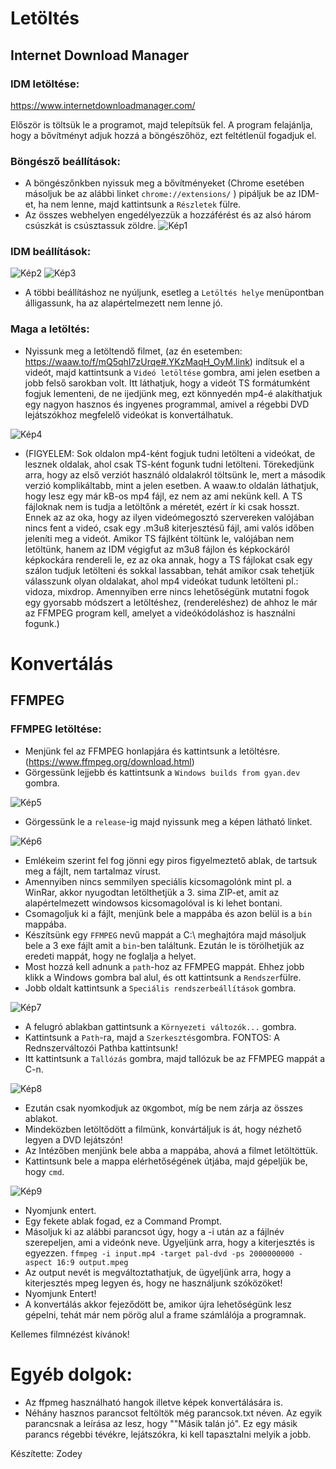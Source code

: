 # Letöltés
## Internet Download Manager
### IDM letöltése:
https://www.internetdownloadmanager.com/

Először is töltsük le a programot, majd telepítsük fel.
A program felajánlja, hogy a bővítményt adjuk hozzá a böngészőhöz, ezt feltétlenül fogadjuk el.
### **Böngésző beállítások:**
- A böngészőnkben nyissuk meg a bővítményeket (Chrome esetében másoljuk be az alábbi linket ```chrome://extensions/``` ) pipáljuk be az IDM-et, ha nem lenne, majd kattintsunk a ```Részletek``` fülre.
- Az összes webhelyen engedélyezzük a hozzáférést és az alsó három csúszkát is csúsztassuk zöldre.
![Kép1](https://i.imgur.com/ayCwxlz.png)
### **IDM beállítások:**
![Kép2](https://i.imgur.com/RQ6NcQi.png)
![Kép3](https://i.imgur.com/eyZn5ib.png)

- A többi beállításhoz ne nyúljunk, esetleg a ```Letöltés helye``` menüpontban álligassunk, ha az alapértelmezett nem lenne jó.
### **Maga a letöltés:**
- Nyissunk meg a letöltendő filmet, (az én esetemben: https://waaw.to/f/mQ5qhI7zUrqe#.YKzMaqH_OyM.link) indítsuk el a videót, majd kattintsunk a `Videó letöltése` gombra, ami jelen esetben a jobb felső sarokban volt. Itt láthatjuk, hogy a videót TS formátumként fogjuk lementeni, de ne ijedjünk meg, ezt könnyedén mp4-é alakíthatjuk egy nagyon hasznos és ingyenes programmal, amivel a régebbi DVD lejátszókhoz megfelelő videókat is konvertálhatuk.

![Kép4](https://i.imgur.com/saqZiPa.png)

- (FIGYELEM: Sok oldalon mp4-ként fogjuk tudni letölteni a videókat, de lesznek oldalak, ahol csak TS-ként fogunk tudni letölteni. Törekedjünk arra, hogy az első verziót használó oldalakról töltsünk le, mert a második verzió komplikáltabb, mint a jelen esetben. A waaw.to oldalán láthatjuk, hogy lesz egy már kB-os mp4 fájl, ez nem az ami nekünk kell. A TS fájloknak nem is tudja a letöltőnk a méretét, ezért ír ki csak hosszt. Ennek az az oka, hogy az ilyen videómegosztó szervereken valójában nincs fent a videó, csak egy .m3u8 kiterjesztésű fájl, ami valós időben jeleníti meg a videót. Amikor TS fájlként töltünk le, valójában nem letöltünk, hanem az IDM végigfut az m3u8 fájlon és képkockáról képkockára rendereli le, ez az oka annak, hogy a TS fájlokat csak egy szálon tudjuk letölteni és sokkal lassabban, tehát amikor csak tehetjük válasszunk olyan oldalakat, ahol mp4 videókat tudunk letölteni pl.: vidoza, mixdrop. Amennyiben erre nincs lehetőségünk mutatni fogok egy gyorsabb módszert a letöltéshez, (rendereléshez) de ahhoz le már az FFMPEG program kell, amelyet a videókódoláshoz is használni fogunk.)

# Konvertálás
## FFMPEG
### FFMPEG letöltése:
- Menjünk fel az FFMPEG honlapjára és kattintsunk a letöltésre. (https://www.ffmpeg.org/download.html)
- Görgessünk lejjebb és kattintsunk a `Windows builds from gyan.dev` gombra.

![Kép5](https://i.imgur.com/SmcFPu3.png)

- Görgessünk le a `release`-ig majd nyissunk meg a képen látható linket.

![Kép6](https://i.imgur.com/WFqvhLO.png)

- Emlékeim szerint fel fog jönni egy piros figyelmeztető ablak, de tartsuk meg a fájlt, nem tartalmaz vírust.
- Amennyiben nincs semmilyen speciális kicsomagolónk mint pl. a WinRar, akkor nyugodtan letölthetjük a 3. sima ZIP-et, amit az alapértelmezett windowsos kicsomagolóval is ki lehet bontani.
- Csomagoljuk ki a fájlt, menjünk bele a mappába és azon belül is a `bin` mappába.
- Készítsünk egy `FFMPEG` nevű mappát a C:\ meghajtóra majd másoljuk bele a 3 exe fájlt amit a `bin`-ben találtunk. Ezután le is törölhetjük az eredeti mappát, hogy ne foglalja a helyet.
- Most hozzá kell adnunk a `path`-hoz az FFMPEG mappát. Ehhez jobb klikk a Windows gombra bal alul, és ott kattintsunk a `Rendszer`fülre.
- Jobb oldalt kattintsunk a `Speciális rendszerbeállítások` gombra.

![Kép7](https://i.imgur.com/ZjihPX8.png)

- A felugró ablakban gattintsunk a `Környezeti változók...` gombra.
- Kattintsunk a `Path`-ra, majd a `Szerkesztés`gombra. FONTOS: A Rednszerváltozói Pathba kattintsunk!
- Itt kattintsunk a `Tallózás` gombra, majd tallózuk be az FFMPEG mappát a C-n.

![Kép8](https://i.imgur.com/fC6oBK5.png)

- Ezután csak nyomkodjuk az `OK`gombot, míg be nem zárja az összes ablakot.
- Mindeközben letöltődött a filmünk, konvártáljuk is át, hogy nézhető legyen a DVD lejátszón!
- Az Intézőben menjünk bele abba a mappába, ahová a filmet letöltöttük.
- Kattintsunk bele a mappa elérhetőségének útjába, majd gépeljük be, hogy `cmd`.

![Kép9](https://i.imgur.com/WvLGEkQ.png)

- Nyomjunk entert.
- Egy fekete ablak fogad, ez a Command Prompt.
- Másoljuk ki az alábbi parancsot úgy, hogy a -i után az a fájlnév szerepeljen, ami a videónk neve. Ügyeljünk arra, hogy a kiterjesztés is egyezzen.
`ffmpeg -i input.mp4 -target pal-dvd -ps 2000000000 -aspect 16:9 output.mpeg`
- Az output nevét is megváltoztathatjuk, de ügyeljünk arra, hogy a kiterjesztés mpeg legyen és, hogy ne használjunk szóközöket!
- Nyomjunk Entert!
- A konvertálás akkor fejeződött be, amikor újra lehetőségünk lesz gépelni, tehát már nem pörög alul a frame számlálója a programnak.

Kellemes filmnézést kívánok!


# Egyéb dolgok:
- Az ffpmeg használható hangok illetve képek konvertálására is.
- Néhány hasznos parancsot feltöltök még parancsok.txt néven. Az egyik parancsnak a leírása az lesz, hogy ""Másik talán jó". Ez egy másik parancs régebbi tévékre, lejátszókra, ki kell tapasztalni melyik a jobb.


Készítette: Zodey
